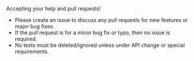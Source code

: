 Accepting your help and pull requests!

- Please create an issue to discuss any pull requests for new features or major bug fixes.
- If the pull request is for a minor bug fix or typo, then no issue is required.
- No tests must be deleted/ignored unless under API change or special requirements.
